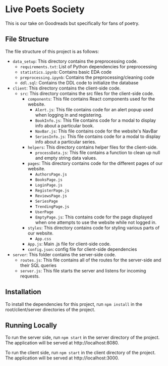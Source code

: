 # Live Poets Society
This is our take on Goodreads but specifically for fans of poetry.

## File Structure
The file structure of this project is as follows:
- `data_setup`: This directory contains the preprocessing code.
    - `requirements.txt`: List of Python dependencies for preprocessing
    - `statistics.ipynb`: Contains basic EDA code
    - `preprocessing.ipynb`: Contains the preprocessing/cleaning code
    - `ddl.sql`: Contains the DDL code to initialize the database
- `client`: This directory contains the client-side code.
    - `src`: This directory contains the src files for the client-side code.
        - `components`: This file contains React components used for the website.
            - `Alert.js`: This file contains code for an alert popup used when logging in and registering.
            - `BookInfo.js`: This file contains code for a modal to display info about a particular book.
            - `NavBar.js`: This file contains code for the website's NavBar
            - `SeriesInfo.js`: This file contains code for a modal to display info about a particular series.
        - `helpers`: This directory contains helper files for the client-side.
            - `processData.js`: This file contains a function to clean up null and empty string data values.
        - `pages`: This directory contains code for the different pages of our website.
             - `AuthorsPage.js`
            - `BooksPage.js`
            - `LoginPage.js`
            - `RegisterPage.js`
            - `ReviewsPage.js`
            - `SeriesPage`
            - `TrendingPage.js`
            - `UserPage`
            - `EmptyPage.js`: This contains code for the page displayed when one attempts to use the website while not logged in.
        - `styles`: This directory contains code for styling various parts of our website.
            - `App.css`
        - `App.js`: Main .js file for client-side code.
        - `config.json`: config file for client-side dependencies
- `server`: This folder contains the server-side code.
    - `routes.js`: This file contains all of the routes for the server-side and their SQL queries
    - `server.js`: This file starts the server and listens for incoming requests.

## Installation
To install the dependencies for this project, run `npm install` in the root/client/server directories of the project.

## Running Locally
To run the server side, run `npm start` in the server directory of the project. The application will be served at http://localhost:8080.

To run the client side, run `npm start` in the client directory of the project. The application will be served at http://localhost:3000.



